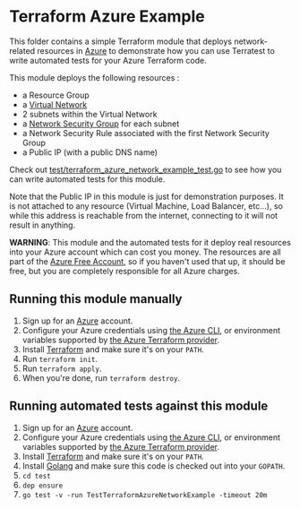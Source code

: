 # Terraform Azure Example

This folder contains a simple Terraform module that deploys network-related resources in [Azure](https://azure.microsoft.com/) to demonstrate
how you can use Terratest to write automated tests for your Azure Terraform code.

This module deploys the following resources :
  - a Resource Group
  - a [Virtual Network](https://azure.microsoft.com/en-us/services/virtual-network/)
  - 2 subnets within the Virtual Network
  - a [Network Security Group](https://docs.microsoft.com/en-us/azure/virtual-network/security-overview) for each subnet
  - a Network Security Rule associated with the first Network Security Group
  - a Public IP (with a public DNS name)

Check out [test/terraform_azure_network_example_test.go](/test/terraform_azure_network_example_test.go) to see how you can write
automated tests for this module.

Note that the Public IP in this module is just for demonstration purposes.
It is not attached to any resource (Virtual Machine, Load Balancer, etc...), so while this address is reachable from the internet, connecting to it will not result in anything.

**WARNING**: This module and the automated tests for it deploy real resources into your Azure account which can cost you
money. The resources are all part of the [Azure Free Account](https://azure.microsoft.com/en-us/free/), so if you haven't used that up,
it should be free, but you are completely responsible for all Azure charges.

## Running this module manually

1. Sign up for an [Azure](https://azure.microsoft.com/) account.
1. Configure your Azure credentials using [the Azure CLI](https://www.terraform.io/docs/providers/azurerm/auth/azure_cli.html), or environment variables supported by [the Azure Terraform provider](https://www.terraform.io/docs/providers/azurerm/index.html#argument-reference).
1. Install [Terraform](https://www.terraform.io/) and make sure it's on your `PATH`.
1. Run `terraform init`.
1. Run `terraform apply`.
1. When you're done, run `terraform destroy`.

## Running automated tests against this module

1. Sign up for an [Azure](https://azure.microsoft.com/) account.
1. Configure your Azure credentials using [the Azure CLI](https://www.terraform.io/docs/providers/azurerm/auth/azure_cli.html), or environment variables supported by [the Azure Terraform provider](https://www.terraform.io/docs/providers/azurerm/index.html#argument-reference).
1. Install [Terraform](https://www.terraform.io/) and make sure it's on your `PATH`.
1. Install [Golang](https://golang.org/) and make sure this code is checked out into your `GOPATH`.
1. `cd test`
1. `dep ensure`
1. `go test -v -run TestTerraformAzureNetworkExample -timeout 20m`
